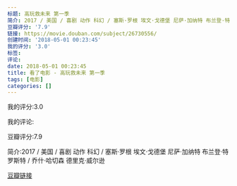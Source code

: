 ```yaml
---
标题: 高玩救未来 第一季
简介: 2017 / 美国 / 喜剧 动作 科幻 / 塞斯·罗根 埃文·戈德堡 尼萨·加纳特 布兰登·特罗斯特 / 乔什·哈切森 德里克·威尔逊
豆瓣评分: '7.9'
链接: https://movie.douban.com/subject/26730556/
创建时间: '2018-05-01 00:23:45'
我的评分: '3.0'
标签:
评论:
date: 2018-05-01 00:23:45
title: 看了电影 - 高玩救未来 第一季
tags: [电影]
categories: []
---
```


我的评分:3.0

我的评论:

豆瓣评分:7.9

简介:2017 / 美国 / 喜剧 动作 科幻 / 塞斯·罗根 埃文·戈德堡 尼萨·加纳特 布兰登·特罗斯特 / 乔什·哈切森 德里克·威尔逊

[豆瓣链接](https://movie.douban.com/subject/26730556/)

